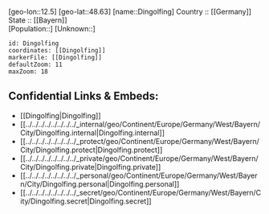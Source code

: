 ﻿---
location: [48.63,12.5] 
mapzoom: [7,12] 
mapmarker: city 
type: City
tags:
- geo/City


SpocWebEntityId: 29801
isDeleted: false
confidential: public

---
[geo-lon::12.5] 
[geo-lat::48.63] 
[name::Dingolfing] 
Country :: [[Germany]]  
State :: [[Bayern]]  
[Population::] 
[Unknown::] 


```leaflet
id: Dingolfing
coordinates: [[Dingolfing]] 
markerFile: [[Dingolfing]] 
defaultZoom: 11 
maxZoom: 18
```


## Confidential Links & Embeds: 
- [[Dingolfing|Dingolfing]]  
- [[../../../../../../../../_internal/geo/Continent/Europe/Germany/West/Bayern/City/Dingolfing.internal|Dingolfing.internal]] 
- [[../../../../../../../../_protect/geo/Continent/Europe/Germany/West/Bayern/City/Dingolfing.protect|Dingolfing.protect]] 
- [[../../../../../../../../_private/geo/Continent/Europe/Germany/West/Bayern/City/Dingolfing.private|Dingolfing.private]] 
- [[../../../../../../../../_personal/geo/Continent/Europe/Germany/West/Bayern/City/Dingolfing.personal|Dingolfing.personal]] 
- [[../../../../../../../../_secret/geo/Continent/Europe/Germany/West/Bayern/City/Dingolfing.secret|Dingolfing.secret]] 
